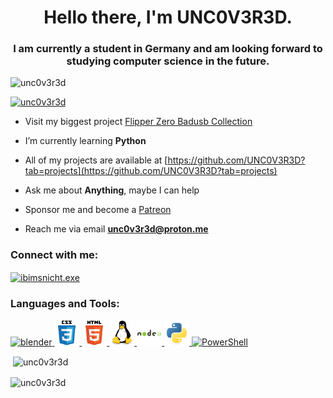 <h1 align="center">Hello there, I'm UNC0V3R3D.</h1>
<h3 align="center">I am currently a student in Germany and am looking forward to studying computer science in the future.</h3>

<p align="left"> <img src="https://komarev.com/ghpvc/?username=unc0v3r3d&label=Profile%20views&color=0e75b6&style=flat" alt="unc0v3r3d" /> </p>

<p align="left"> <a href="https://github.com/ryo-ma/github-profile-trophy"><img src="https://github-profile-trophy.vercel.app/?username=unc0v3r3d" alt="unc0v3r3d" /></a> </p>

- Visit my biggest project [Flipper Zero Badusb Collection](https://github.com/UNC0V3R3D/Flipper_Zero-BadUsb)

- I’m currently learning **Python**

- All of my projects are available at [https://github.com/UNC0V3R3D?tab=projects](https://github.com/UNC0V3R3D?tab=projects)

- Ask me about **Anything**, maybe I can help

- Sponsor me and become a <a href="https://patreon.com/user?u=33918929&utm_medium=clipboard_copy&utm_source=copyLink&utm_campaign=creatorshare_creator&utm_content=join_link">Patreon</a>

- Reach me via email **unc0v3r3d@proton.me**

<h3 align="left">Connect with me:</h3>
<p align="left">
<a href="https://instagram.com/ibimsnicht.exe" target="blank"><img align="center" src="https://raw.githubusercontent.com/rahuldkjain/github-profile-readme-generator/master/src/images/icons/Social/instagram.svg" alt="ibimsnicht.exe" height="30" width="40" /></a>
</p>

<h3 align="left">Languages and Tools:</h3>
<p align="left"> <a href="https://www.blender.org/" target="_blank" rel="noreferrer"> <img src="https://download.blender.org/branding/community/blender_community_badge_white.svg" alt="blender" width="40" height="40"/> </a> <a href="https://www.w3schools.com/css/" target="_blank" rel="noreferrer"> <img src="https://raw.githubusercontent.com/devicons/devicon/master/icons/css3/css3-original-wordmark.svg" alt="css3" width="40" height="40"/> </a> <a href="https://www.w3.org/html/" target="_blank" rel="noreferrer"> <img src="https://raw.githubusercontent.com/devicons/devicon/master/icons/html5/html5-original-wordmark.svg" alt="html5" width="40" height="40"/> </a> <a href="https://www.linux.org/" target="_blank" rel="noreferrer"> <img src="https://raw.githubusercontent.com/devicons/devicon/master/icons/linux/linux-original.svg" alt="linux" width="40" height="40"/> </a> <a href="https://nodejs.org" target="_blank" rel="noreferrer"> <img src="https://raw.githubusercontent.com/devicons/devicon/master/icons/nodejs/nodejs-original-wordmark.svg" alt="nodejs" width="40" height="40"/> </a> <a href="https://www.python.org" target="_blank" rel="noreferrer"> <img src="https://raw.githubusercontent.com/devicons/devicon/master/icons/python/python-original.svg" alt="python" width="40" height="40"/> </a> <a href="https://powershell.org/" target="_blank" rel="noreferrer"> <img src="https://raw.githubusercontent.com/gist/Xainey/d5bde7d01dcbac51ac951810e94313aa/raw/6c858c46726541b48ddaaebab29c41c07a196394/PowerShell.svg" alt="PowerShell" width="40" height="40"/> </a></p>


<p>&nbsp;<img align="center" src="https://github-readme-stats.vercel.app/api?username=unc0v3r3d&show_icons=true&locale=en" alt="unc0v3r3d" /></p>

<p><img align="center" src="https://github-readme-streak-stats.herokuapp.com/?user=unc0v3r3d&" alt="unc0v3r3d" /></p>

